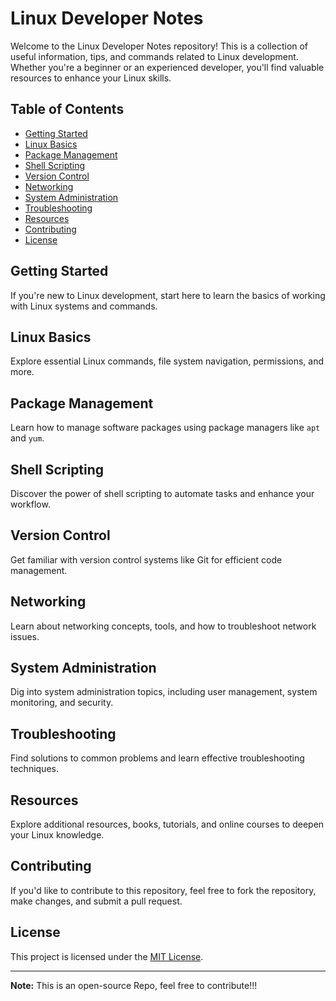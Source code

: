 # Linux Developer Notes

Welcome to the Linux Developer Notes repository! This is a collection of useful information, tips, and commands related to Linux development. Whether you're a beginner or an experienced developer, you'll find valuable resources to enhance your Linux skills.

## Table of Contents

- [Getting Started](#getting-started)
- [Linux Basics](#linux-basics)
- [Package Management](#package-management)
- [Shell Scripting](#shell-scripting)
- [Version Control](#version-control)
- [Networking](#networking)
- [System Administration](#system-administration)
- [Troubleshooting](#troubleshooting)
- [Resources](#resources)
- [Contributing](#contributing)
- [License](#license)

## Getting Started

If you're new to Linux development, start here to learn the basics of working with Linux systems and commands.

## Linux Basics

Explore essential Linux commands, file system navigation, permissions, and more.

## Package Management

Learn how to manage software packages using package managers like `apt` and `yum`.

## Shell Scripting

Discover the power of shell scripting to automate tasks and enhance your workflow.

## Version Control

Get familiar with version control systems like Git for efficient code management.

## Networking

Learn about networking concepts, tools, and how to troubleshoot network issues.

## System Administration

Dig into system administration topics, including user management, system monitoring, and security.

## Troubleshooting

Find solutions to common problems and learn effective troubleshooting techniques.

## Resources

Explore additional resources, books, tutorials, and online courses to deepen your Linux knowledge.

## Contributing

If you'd like to contribute to this repository, feel free to fork the repository, make changes, and submit a pull request.

## License

This project is licensed under the [MIT License](LICENSE).

---

**Note:** This is an open-source Repo, feel free to contribute!!!
